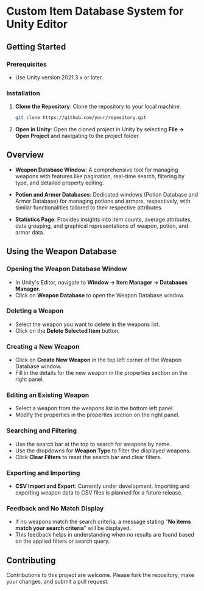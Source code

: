 # Custom Item Database System for Unity Editor

## Getting Started

### Prerequisites

- Use Unity version 2021.3.x or later.

### Installation

1. **Clone the Repository**: Clone the repository to your local machine.
    ```bash
    git clone https://github.com/your/repository.git
    ```
2. **Open in Unity**: Open the cloned project in Unity by selecting **File -> Open Project** and navigating to the project folder.

## Overview

- **Weapon Database Window**: A comprehensive tool for managing weapons with features like pagination, real-time search, filtering by type, and detailed property editing.
  
- **Potion and Armor Databases**: Dedicated windows (Potion Database and Armor Database) for managing potions and armors, respectively, with similar functionalities tailored to their respective attributes.
  
- **Statistics Page**: Provides insights into item counts, average attributes, data grouping, and graphical representations of weapon, potion, and armor data.

## Using the Weapon Database

### Opening the Weapon Database Window

- In Unity's Editor, navigate to **Window -> Item Manager -> Databases Manager**.
- Click on **Weapon Database** to open the Weapon Database window.

### Deleting a Weapon

- Select the weapon you want to delete in the weapons list.
- Click on the **Delete Selected Item** button.

### Creating a New Weapon

- Click on **Create New Weapon** in the top left corner of the Weapon Database window.
- Fill in the details for the new weapon in the properties section on the right panel.

### Editing an Existing Weapon

- Select a weapon from the weapons list in the bottom left panel.
- Modify the properties in the properties section on the right panel.

### Searching and Filtering

- Use the search bar at the top to search for weapons by name.
- Use the dropdowns for **Weapon Type** to filter the displayed weapons.
- Click **Clear Filters** to reset the search bar and clear filters.

### Exporting and Importing

- **CSV Import and Export**: Currently under development. Importing and exporting weapon data to CSV files is planned for a future release.

### Feedback and No Match Display

- If no weapons match the search criteria, a message stating "**No items match your search criteria**" will be displayed.
- This feedback helps in understanding when no results are found based on the applied filters or search query.

## Contributing

Contributions to this project are welcome. Please fork the repository, make your changes, and submit a pull request.
